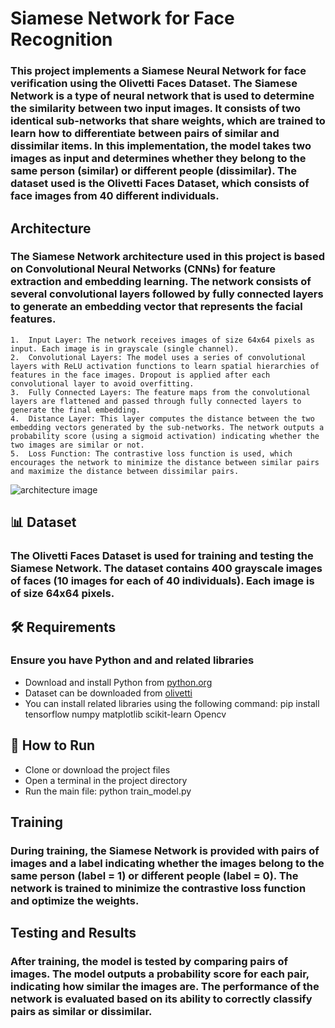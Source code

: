 # Siamese Network for Face Recognition

### This project implements a Siamese Neural Network for face verification using the Olivetti Faces Dataset. The Siamese Network is a type of neural network that is used to determine the similarity between two input images. It consists of two identical sub-networks that share weights, which are trained to learn how to differentiate between pairs of similar and dissimilar items. In this implementation, the model takes two images as input and determines whether they belong to the same person (similar) or different people (dissimilar). The dataset used is the Olivetti Faces Dataset, which consists of face images from 40 different individuals.

## Architecture
### The Siamese Network architecture used in this project is based on Convolutional Neural Networks (CNNs) for feature extraction and embedding learning. The network consists of several convolutional layers followed by fully connected layers to generate an embedding vector that represents the facial features.
	1.	Input Layer: The network receives images of size 64x64 pixels as input. Each image is in grayscale (single channel).
	2.	Convolutional Layers: The model uses a series of convolutional layers with ReLU activation functions to learn spatial hierarchies of features in the face images. Dropout is applied after each convolutional layer to avoid overfitting.
	3.	Fully Connected Layers: The feature maps from the convolutional layers are flattened and passed through fully connected layers to generate the final embedding.
	4.	Distance Layer: This layer computes the distance between the two embedding vectors generated by the sub-networks. The network outputs a probability score (using a sigmoid activation) indicating whether the two images are similar or not.
	5.	Loss Function: The contrastive loss function is used, which encourages the network to minimize the distance between similar pairs and maximize the distance between dissimilar pairs.

![architecture image](architecture.png)

 ## 📊 Dataset
### The Olivetti Faces Dataset is used for training and testing the Siamese Network. The dataset contains 400 grayscale images of faces (10 images for each of 40 individuals). Each image is of size 64x64 pixels.

## 🛠 Requirements
### Ensure you have Python and and related libraries
- Download and install Python from [python.org](https://www.python.org)
- Dataset can be downloaded from [olivetti](https://www.kaggle.com/datasets/imrandude/olivetti)
- You can install related libraries using the following command: pip install tensorflow numpy matplotlib scikit-learn Opencv

## 🚀 How to Run
- Clone or download the project files
- Open a terminal in the project directory
- Run the main file: python train_model.py

## Training
### During training, the Siamese Network is provided with pairs of images and a label indicating whether the images belong to the same person (label = 1) or different people (label = 0). The network is trained to minimize the contrastive loss function and optimize the weights.

## Testing and Results
### After training, the model is tested by comparing pairs of images. The model outputs a probability score for each pair, indicating how similar the images are. The performance of the network is evaluated based on its ability to correctly classify pairs as similar or dissimilar.
